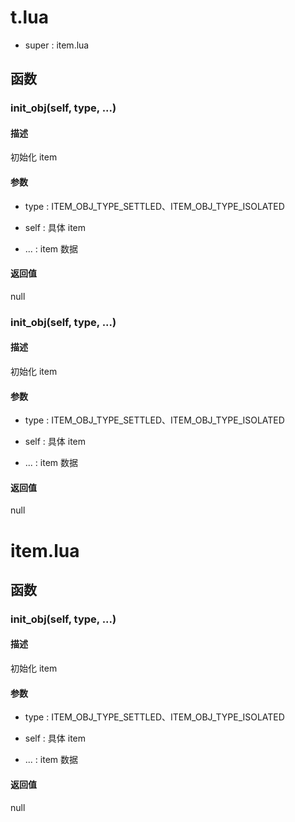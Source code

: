 # t.lua

- super : item.lua

## 函数

### init_obj(self, type, ...)

#### 描述

初始化 item

#### 参数

- type : ITEM_OBJ_TYPE_SETTLED、ITEM_OBJ_TYPE_ISOLATED

- self : 具体 item

- ... : item 数据

#### 返回值

null

### init_obj(self, type, ...)

#### 描述

初始化 item

#### 参数

- type : ITEM_OBJ_TYPE_SETTLED、ITEM_OBJ_TYPE_ISOLATED

- self : 具体 item

- ... : item 数据

#### 返回值

null

# item.lua

## 函数

### init_obj(self, type, ...)

#### 描述

初始化 item

#### 参数

- type : ITEM_OBJ_TYPE_SETTLED、ITEM_OBJ_TYPE_ISOLATED

- self : 具体 item

- ... : item 数据

#### 返回值

null

